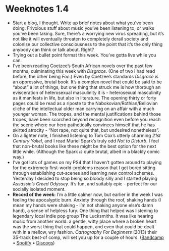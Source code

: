 # Weeknotes 1.4

- Start a blog, I thought. Write up brief notes about what you’ve been doing. Frivolous stuff about music you’ve been listening to, or walks you’ve been taking. Sure, there’s a worrying new virus spreading, but it’s not like it will eventually threaten to completely derail society and colonise our collective consciousness to the point that it’s the only thing anybody can think or talk about. Right?
- Trying out a bullet point format this week. You’ve gotta live while you can.
- I’ve been reading Coetzee’s South African novels over the past few months, culminating this week with *Disgrace*. (One of two I had read before, the other being *Foe*.) Even by Coetzee’s standards *Disgrace* is an oppressive, brutal book. It’s a complex novel that could be said to be “about” a lot of things, but one thing that struck me is how thorough an evisceration of heterosexual masculinity it is - heterosexual masculinity as it manifests in life, but also in literature. The opening thirty or forty pages could be read as a riposte to the Nabokovian/Rothian/Bellovian cliche of the intellectual older man carrying on an affair with a much younger woman. The tropes, and the mental justifications behind those tropes, have been scorched beyond recognition even before you reach the scene where our hero pathetically convinces himself that he has skirted atrocity - “Not rape, not quite that, but undesired nonetheless”.
- On a lighter note, I finished listening to Tom Cox’s utterly charming *21st Century Yokel*, and I read Muriel Spark’s truly odd *Not to Disturb*. I feel that non-brutal books like these might be the best option for the next little while. (Although the Spark *is* quite brutal, albeit in a blackly comic way.)
- I’ve got lots of games on my PS4 that I haven’t gotten around to playing for the extremely first-world-problems reason that I get bored sitting through establishing cut-scenes and learning new control schemes. Yesterday I decided to stop being so bloody silly and I started playing *Assassin’s Creed Odyssey*. It’s fun, and suitably epic - perfect for our socially isolated moment.
- **Record of the week:** I’m a little calmer now, but earlier in the week I was feeling the apocalyptic burn. Anxiety through the roof, shaking hands (I mean my hands were shaking - I’m not shaking anyone else’s damn hand), a sense of helpless fury. One thing that helped was listening to legendary local indie pop group The Lucksmiths. It was like hearing music from another world: a gentle, witty place where a broken heart was the worst thing that could happen, and even that could be dealt with in a mellow, wry fashion. *Cartography For Beginners* (2013) their 35-track best-of comp, will set you up for a couple of hours. ([Bandcamp](https://thelucksmiths.bandcamp.com/album/cartography-for-beginners) • [Spotify](https://open.spotify.com/album/6vA2Gw5QHmfidUKZFshZ4J?si=ahLX55kMSZa3pBlpjrOggA) • [Discogs](https://www.discogs.com/The-Lucksmiths-Cartography-For-Beginners-A-Best-Of-The-Lucksmiths/master/1431272))
